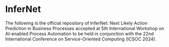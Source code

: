 # InferNet
The following is the official repository of InferNet: Next Likely Action Prediction in Business Processes accepted at 5th International Workshop on AI-enabled Process Automation to be held in conjunction with the 22nd International Conference on Service-Oriented Computing (ICSOC 2024).
